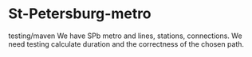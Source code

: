 # St-Petersburg-metro
testing/maven
We have SPb metro and lines, stations, connections. We need testing calculate duration and the correctness of the chosen path.
